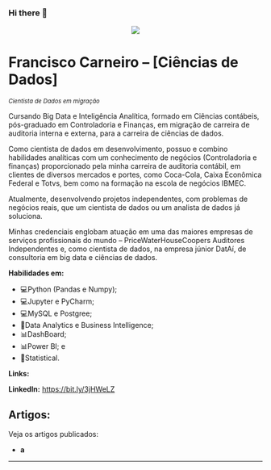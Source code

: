 ### Hi there 👋

<!--
**franciscocarneiro/franciscocarneiro** is a ✨ _special_ ✨ repository because its `README.md` (this file) appears on your GitHub profile.

Here are some ideas to get you started:

- 🔭 I’m currently working on ...
- 🌱 I’m currently learning ...
- 👯 I’m looking to collaborate on ...
- 🤔 I’m looking for help with ...
- 💬 Ask me about ...
- 📫 How to reach me: ...
- 😄 Pronouns: ...
- ⚡ Fun fact: ...
-->
<p align="center">
  <img src="https://github.com/carlosfab/template_portfolio/raw/master/banner.png" >
</p>

# Francisco Carneiro – [Ciências de Dados]
<sub>*Cientista de Dados em migração*</sub>

Cursando Big Data e Inteligência Analítica, formado em Ciências contábeis, pós-graduado em Controladoria e Finanças, em migração de carreira de auditoria interna e externa, para a carreira de ciências de dados.

Como cientista de dados em desenvolvimento, possuo e combino habilidades analíticas com um conhecimento de negócios (Controladoria e finanças) proporcionado pela minha carreira de auditoria contábil, em clientes de diversos mercados e portes, como Coca-Cola, Caixa Econômica Federal e Totvs, bem como na formação na escola de negócios IBMEC.

Atualmente, desenvolvendo projetos independentes, com problemas de negócios reais, que um cientista de dados ou um analista de dados já soluciona.

Minhas credenciais englobam atuação em uma das maiores empresas de serviços profissionais do mundo – PriceWaterHouseCoopers Auditores Independentes e, como cientista de dados, na empresa júnior DatAí, de consultoria em big data e ciências de dados.

**Habilidades em:** 
- 💻Python (Pandas e Numpy);
- 💻Jupyter e PyCharm;
- 💻MySQL e Postgree;
- 📁Data Analytics e Business Intelligence;
- 📊DashBoard; 
- 📊Power BI; e
- 📙Statistical.

**Links:**

**LinkedIn:** https://bit.ly/3jHWeLZ


## Artigos:
Veja os artigos publicados:

* **a**

---

